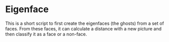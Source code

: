 # Eigenface
This is a short script to first create the eigenfaces (the ghosts) from a set of faces.
From these faces, it can calculate a distance with a new picture and then classify it as a face or a non-face.

